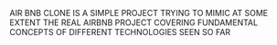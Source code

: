 AIR BNB CLONE IS A SIMPLE PROJECT TRYING TO MIMIC AT SOME EXTENT THE REAL AIRBNB PROJECT COVERING FUNDAMENTAL CONCEPTS OF DIFFERENT TECHNOLOGIES SEEN SO FAR
